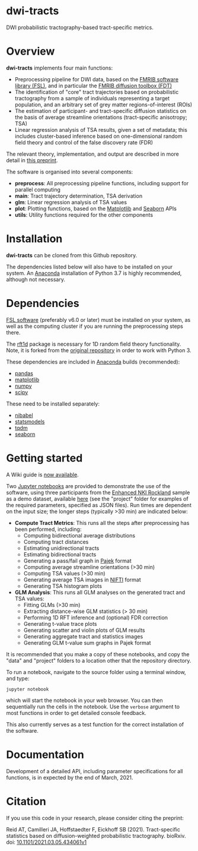 # dwi-tracts
DWI probabilistic tractography-based tract-specific metrics.

# Overview
**dwi-tracts** implements four main functions:

* Preprocessing pipeline for DWI data, based on the [FMRIB software library (FSL)](https://fsl.fmrib.ox.ac.uk/fsl/fslwiki), and in particular the [FMRIB diffusion toolbox (FDT)](https://fsl.fmrib.ox.ac.uk/fsl/fslwiki/FDT)
* The identification of "core" tract trajectories based on probabilistic tractography from a sample of individuals representing a target population, and an arbitrary set of grey matter regions-of-interest (ROIs)
* The estimation of participant- and tract-specific diffusion statistics on the basis of average streamline orientations (tract-specific anisotropy; TSA)
* Linear regression analysis of TSA results, given a set of metadata; this includes cluster-based inference based on one-dimensional random field theory and control of the false discovery rate (FDR)

The relevant theory, implementation, and output are described in more detail in [this preprint](https://doi.org/10.1101/2021.03.05.434061).

The software is organised into several components:

* **preprocess**: All preprocessing pipeline functions, including support for parallel computing
* **main**: Tract trajectory determination, TSA derivation
* **glm**: Linear regression analysis of TSA values
* **plot**: Plotting functions, based on the [Matplotlib](https://matplotlib.org/) and [Seaborn](https://seaborn.pydata.org/) APIs
* **utils**: Utility functions required for the other components

# Installation
**dwi-tracts** can be cloned from this Github repository. 

The dependencies listed below will also have to be installed on your system. An [Anaconda](https://anaconda.org/anaconda) installation of Python 3.7 is highly recommended, although not necessary.

# Dependencies

[FSL software](https://fsl.fmrib.ox.ac.uk/fsl/fslwiki/FslInstallation) (preferably v6.0 or later) must be installed on your system, as well as the computing cluster if you are running the preprocessing steps there.

The [rft1d](https://github.com/neurocoglab/rft1d) package is necessary for 1D random field theory functionality. Note, it is forked from the [original repository](https://github.com/0todd0000/rft1d) in order to work with Python 3.

These dependencies are included in [Anaconda](https://docs.anaconda.com/anaconda/install/) builds (recommended):
* [pandas](https://pandas.pydata.org/pandas-docs/stable/getting_started/install.html)
* [matplotlib](https://anaconda.org/conda-forge/matplotlib)
* [numpy](https://anaconda.org/anaconda/numpy)
* [scipy](https://anaconda.org/anaconda/scipy)

These need to be installed separately:
* [nibabel](https://anaconda.org/conda-forge/nibabel)
* [statsmodels](https://anaconda.org/anaconda/statsmodels)
* [tqdm](https://anaconda.org/conda-forge/tqdm)
* [seaborn](https://anaconda.org/anaconda/seaborn)

# Getting started

A Wiki guide is [now available](https://github.com/neurocoglab/dwi-tracts/wiki).

Two [Jupyter notebooks](https://jupyter.org/) are provided to demonstrate the use of the software, using three participants from the [Enhanced NKI Rockland](http://fcon_1000.projects.nitrc.org/indi/enhanced/) sample as a demo dataset, available [here](https://github.com/neurocoglab/dwi-tracts-data) (see the "project" folder for examples of the required parameters, specified as JSON files). Run times are dependent on the input size; the longer steps (typically >30 min) are indicated below:

* **Compute Tract Metrics**: This runs all the steps after preprocessing has been performed, including:
    * Computing bidirectional average distributions
    * Computing tract distances
    * Estimating unidirectional tracts
    * Estimating bidirectional tracts
    * Generating a pass/fail graph in [Pajek](http://vlado.fmf.uni-lj.si/pub/networks/pajek/) format
    * Computing average streamline orientations (>30 min)
    * Computing TSA values (>30 min)
    * Generating average TSA images in [NIFTI](https://nifti.nimh.nih.gov/nifti-1/) format
    * Generating TSA histogram plots
* **GLM Analysis**: This runs all GLM analyses on the generated tract and TSA values:
    * Fitting GLMs (>30 min)
    * Extracting distance-wise GLM statistics (> 30 min)
    * Performing 1D RFT inference and (optional) FDR correction
    * Generating t-value trace plots
    * Generating scatter and violin plots of GLM results
    * Generating aggregate tract and statistics images
    * Generating GLM t-value sum graphs in Pajek format

It is recommended that you make a copy of these notebooks, and copy the "data" and "project" folders to a location other that the repository directory.

To run a notebook, navigate to the source folder using a terminal window, and type:

`jupyter notebook`

which will start the notebook in your web browser. You can then sequentially run the cells in the notebook. Use the `verbose` argument to most functions in order to get detailed console feedback.

This also currently serves as a test function for the correct installation of the software.

# Documentation
Development of a detailed API, including parameter specifications for all functions, is in expected by the end of March, 2021. 

# Citation

If you use this code in your research, please consider citing the preprint:

Reid AT, Camilleri JA, Hoffstaedter F, Eickhoff SB (2021). Tract-specific statistics based on diffusion-weighted probabilistic tractography. bioRxiv. doi: [10.1101/2021.03.05.434061v1](https://doi.org/10.1101/2021.03.05.434061)
